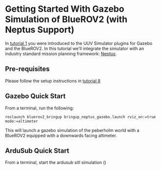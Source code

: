 # Getting Started With Gazebo Simulation of BlueROV2 (with Neptus Support) #

In [tutorial 1](TUTORIAL-01.md) you were introduced to the UUV Simulator plugins for Gazebo and the BlueROV2.
 In this tutorial we'll integrate the simulator with an industry standard mission planning framework: [Neptus](https://github.com/LSTS/neptus).

## Pre-requisites ##

Please follow the setup instructions in [tutorial 8](TUTORIAL-08.md)

## Gazebo Quick Start ##

From a terminal, run the following:

```
roslaunch bluerov2_bringup bringup_neptus_gazebo.launch rviz_on:=true mode:=altimeter
```

This will launch a gazebo simulation of the peberholm world with a BlueROV2 equipped with a downwards facing altimeter.

## ArduSub Quick Start ##

From a terminal, start the ardusub sitl simulation ()